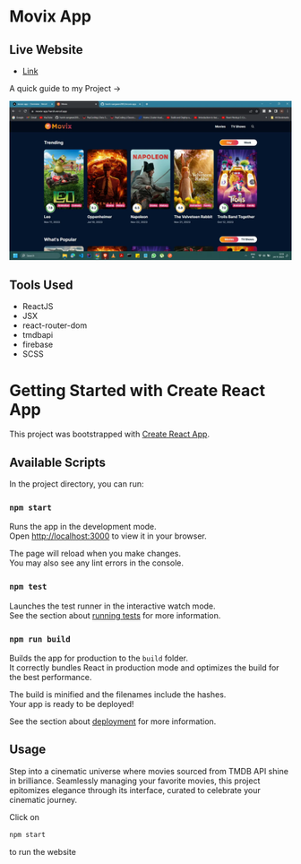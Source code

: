 # Movix App

## Live Website

- [Link](https://movix-app-harsh.vercel.app/)

A quick guide to my Project ->

<img src = "./image.webp">

## Tools Used

- ReactJS
- JSX
- react-router-dom
- tmdbapi
- firebase
- SCSS

# Getting Started with Create React App

This project was bootstrapped with [Create React App](https://github.com/facebook/create-react-app).

## Available Scripts

In the project directory, you can run:

### `npm start`

Runs the app in the development mode.\
Open [http://localhost:3000](http://localhost:3000) to view it in your browser.

The page will reload when you make changes.\
You may also see any lint errors in the console.

### `npm test`

Launches the test runner in the interactive watch mode.\
See the section about [running tests](https://facebook.github.io/create-react-app/docs/running-tests) for more information.

### `npm run build`

Builds the app for production to the `build` folder.\
It correctly bundles React in production mode and optimizes the build for the best performance.

The build is minified and the filenames include the hashes.\
Your app is ready to be deployed!

See the section about [deployment](https://facebook.github.io/create-react-app/docs/deployment) for more information.

## Usage

Step into a cinematic universe where movies sourced from TMDB API shine in brilliance. Seamlessly managing your favorite movies, this project epitomizes elegance through its interface, curated to celebrate your cinematic journey.

Click on

```js
npm start
``` 
to run the website